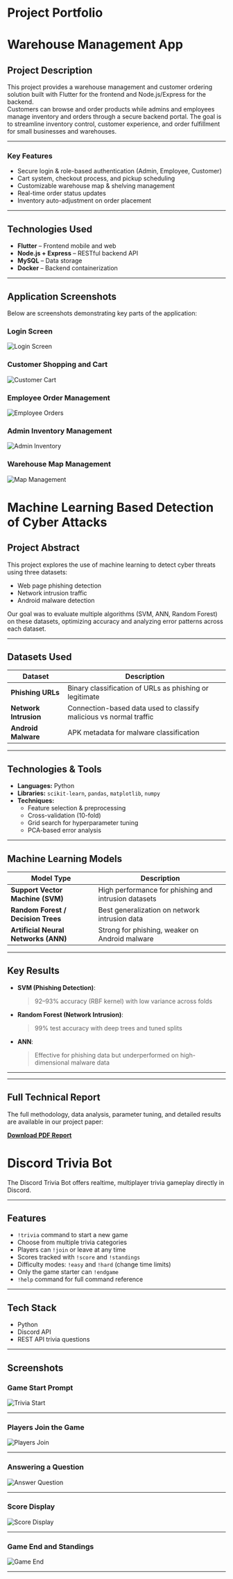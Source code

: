 # Project Portfolio

# Warehouse Management App

## Project Description

This project provides a warehouse management and customer ordering solution built with Flutter for the frontend and Node.js/Express for the backend.  
Customers can browse and order products while admins and employees manage inventory and orders through a secure backend portal.
The goal is to streamline inventory control, customer experience, and order fulfillment for small businesses and warehouses.

---


### Key Features

- Secure login & role-based authentication (Admin, Employee, Customer)
- Cart system, checkout process, and pickup scheduling
- Customizable warehouse map & shelving management
- Real-time order status updates
- Inventory auto-adjustment on order placement

---

## Technologies Used

- **Flutter** – Frontend mobile and web
- **Node.js + Express** – RESTful backend API
- **MySQL** – Data storage
- **Docker** – Backend containerization

---

## Application Screenshots

Below are screenshots demonstrating key parts of the application:

### Login Screen
![Login Screen](Screenshots/login_screen.png)

### Customer Shopping and Cart
![Customer Cart](Screenshots/customer_cart.png)

### Employee Order Management
![Employee Orders](Screenshots/employee_manage_orders.png)

### Admin Inventory Management
![Admin Inventory](Screenshots/admin_inventory_screen.png)

### Warehouse Map Management
![Map Management](Screenshots/warehouse_map.png)







# Machine Learning Based Detection of Cyber Attacks


## Project Abstract

This project explores the use of machine learning to detect cyber threats using three datasets:  
- Web page phishing detection  
- Network intrusion traffic  
- Android malware detection  

Our goal was to evaluate multiple algorithms (SVM, ANN, Random Forest) on these datasets, optimizing accuracy and analyzing error patterns across each dataset.

---

## Datasets Used

| Dataset                     | Description                                                                 |
|-----------------------------|-----------------------------------------------------------------------------|
| **Phishing URLs**           | Binary classification of URLs as phishing or legitimate                     |
| **Network Intrusion**       | Connection-based data used to classify malicious vs normal traffic          |
| **Android Malware**         | APK metadata for malware classification                                     |

---

## Technologies & Tools

- **Languages:** Python
- **Libraries:** `scikit-learn`, `pandas`, `matplotlib`, `numpy`
- **Techniques:**  
  - Feature selection & preprocessing  
  - Cross-validation (10-fold)  
  - Grid search for hyperparameter tuning  
  - PCA-based error analysis

---

##  Machine Learning Models

| Model Type           | Description |
|----------------------|-------------|
| **Support Vector Machine (SVM)** | High performance for phishing and intrusion datasets |
| **Random Forest / Decision Trees** | Best generalization on network intrusion data |
| **Artificial Neural Networks (ANN)** | Strong for phishing, weaker on Android malware |

---

## Key Results

- **SVM (Phishing Detection)**:  
  > 92–93% accuracy (RBF kernel) with low variance across folds  
- **Random Forest (Network Intrusion)**:  
  > 99% test accuracy with deep trees and tuned splits  
- **ANN**:  
  > Effective for phishing data but underperformed on high-dimensional malware data

---


---

## Full Technical Report

The full methodology, data analysis, parameter tuning, and detailed results are available in our project paper:

[**Download PDF Report**](Screenshots/ML_based_detection_of_cyber_attacks.pdf)






#  Discord Trivia Bot

The Discord Trivia Bot offers realtime, multiplayer trivia gameplay directly in Discord.

---

##  Features

- `!trivia` command to start a new game
- Choose from multiple trivia categories
- Players can `!join` or leave at any time
- Scores tracked with `!score` and `!standings`
- Difficulty modes: `!easy` and `!hard` (change time limits)
- Only the game starter can `!endgame`
- `!help` command for full command reference

---

## Tech Stack

- Python 
- Discord API
- REST API trivia questions

---

## Screenshots

### Game Start Prompt
![Trivia Start](Screenshots/Discord_Trivia_Bot%201)

---

### Players Join the Game
![Players Join](Screenshots/Discord_Trivia_Bot%202)

---

### Answering a Question
![Answer Question](Screenshots/Discord_Trivia_Bot%203)

---

### Score Display
![Score Display](Screenshots/Discord_Trivia_Bot%204)

---

### Game End and Standings
![Game End](Screenshots/Discord_Trivia_Bot%205)


---





